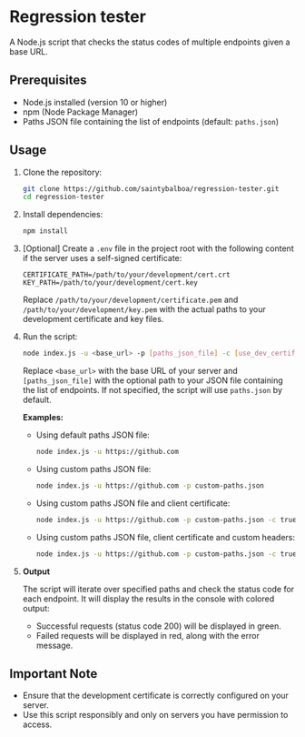 # Regression tester

A Node.js script that checks the status codes of multiple endpoints given a base URL.

## Prerequisites

- Node.js installed (version 10 or higher)
- npm (Node Package Manager)
- Paths JSON file containing the list of endpoints (default: `paths.json`)

## Usage

1. Clone the repository:

   ```bash
   git clone https://github.com/saintybalboa/regression-tester.git
   cd regression-tester
   ```

2. Install dependencies:

   ```bash
   npm install
   ```

3. [Optional] Create a `.env` file in the project root with the following content if the server uses a self-signed certificate:

   ```env
   CERTIFICATE_PATH=/path/to/your/development/cert.crt
   KEY_PATH=/path/to/your/development/cert.key
   ```

   Replace `/path/to/your/development/certificate.pem` and `/path/to/your/development/key.pem` with the actual paths to your development certificate and key files.

4. Run the script:

   ```bash
   node index.js -u <base_url> -p [paths_json_file] -c [use_dev_certificate] -h [headers_json_string]
   ```

   Replace `<base_url>` with the base URL of your server and `[paths_json_file]` with the optional path to your JSON file containing the list of endpoints. If not specified, the script will use `paths.json` by default.

   **Examples:**

   - Using default paths JSON file:

      ```bash
      node index.js -u https://github.com
      ```

   - Using custom paths JSON file:

      ```bash
      node index.js -u https://github.com -p custom-paths.json
      ```

   - Using custom paths JSON file and client certificate:

      ```bash
      node index.js -u https://github.com -p custom-paths.json -c true
      ```

   - Using custom paths JSON file, client certificate and custom headers:

      ```bash
      node index.js -u https://github.com -p custom-paths.json -c true -h '{"ctx-service-env": "test"}'

5. **Output**

   The script will iterate over specified paths and check the status code for each endpoint. It will display the results in the console with colored output:

   - Successful requests (status code 200) will be displayed in green.
   - Failed requests will be displayed in red, along with the error message.

## Important Note

- Ensure that the development certificate is correctly configured on your server.
- Use this script responsibly and only on servers you have permission to access.
